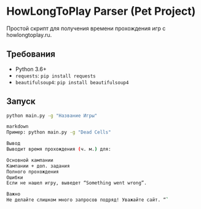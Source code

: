# HowLongToPlay Parser (Pet Project)

Простой скрипт для получения времени прохождения игр с howlongtoplay.ru.

## Требования

*   Python 3.6+
*   `requests`: `pip install requests`
*   `beautifulsoup4`: `pip install beautifulsoup4`

## Запуск

```bash
python main.py -g "Название Игры"

markdown
Пример: python main.py -g "Dead Cells"

Вывод
Выводит время прохождения (ч. м.) для:

Основной кампании
Кампании + доп. задания
Полного прохождения
Ошибки
Если не нашел игру, выведет “Something went wrong”.

Важно
Не делайте слишком много запросов подряд! Уважайте сайт. “`
